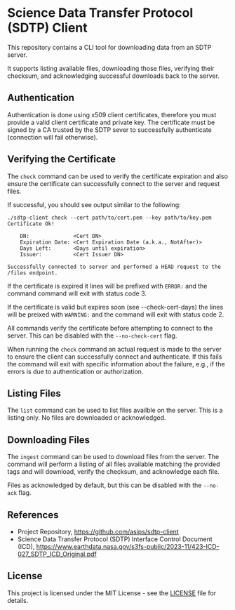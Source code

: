 # Science Data Transfer Protocol (SDTP) Client

This repository contains a CLI tool for downloading data from an SDTP server.

It supports listing available files, downloading those files, verifying their checksum,
and acknowledging successful downloads back to the server.


## Authentication

Authentication is done using x509 client certificates, therefore you must provide a
valid client certificate and private key. The certificate must be signed by a CA trusted
by the SDTP sever to successfully authenticate (connection will fail otherwise).


## Verifying the Certificate

The `check` command can be used to verify the certificate expiration and also ensure 
the certificate can successfully connect to the server and request files.

If successful, you should see output similar to the following:
```
./sdtp-client check --cert path/to/cert.pem --key path/to/key.pem 
Certificate Ok!

    DN:              <Cert DN>
    Expiration Date: <Cert Expiration Date (a.k.a., NotAfter)>
    Days Left:       <Days until expiration>
    Issuer:          <Cert Issuer DN>

Successfully connected to server and performed a HEAD request to the /files endpoint.
```

If the certificate is expired it lines will be prefixed with `ERROR:` and the command
command will exit with status code 3.

If the certificate is valid but expires soon (see --check-cert-days) the lines will be 
preixed with `WARNING:` and the command will exit with status code 2.

All commands verify the certificate before attempting to connect to the server. This can
be disabled with the `--no-check-cert` flag.

When running the `check` command an actual request is made to the server to ensure the 
client can successfully connect and authenticate. If this fails the command will exit
with specific information about the failure, e.g., if the errors is due to authentication
or authorization.


## Listing Files

The `list` command can be used to list files availble on the server. This is a listing
only. No files are downloaded or acknowledged.


## Downloading Files

The `ingest` command can be used to download files from the server. The command will
perform a listing of all files available matching the provided tags and will download,
verify the checksum, and acknowledge each file.

Files as acknowledged by default, but this can be disabled with the `--no-ack` flag.


## References
- Project Repository,
  https://github.com/asips/sdtp-client
- Science Data Transfer Protocol (SDTP) Interface Control Document (ICD), 
  https://www.earthdata.nasa.gov/s3fs-public/2023-11/423-ICD-027_SDTP_ICD_Original.pdf

## License

This project is licensed under the MIT License - see the [LICENSE](LICENSE) file for details.
